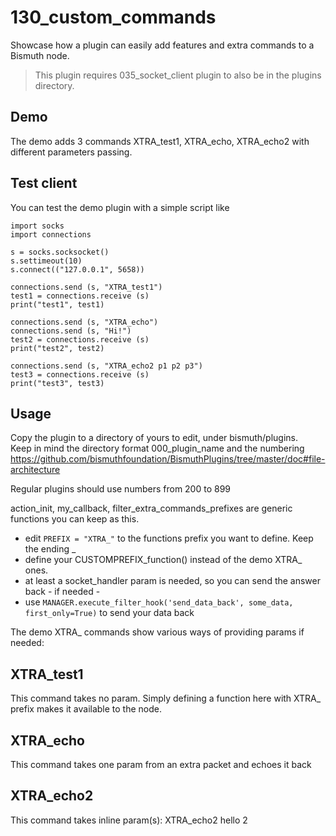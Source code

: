 # 130_custom_commands

Showcase how a plugin can easily add features and extra commands to a Bismuth node.

> This plugin requires 035_socket_client plugin to also be in the plugins directory.

## Demo

The demo adds 3 commands XTRA_test1, XTRA_echo, XTRA_echo2 with different parameters passing.

## Test client

You can test the demo plugin with a simple script like 
```
import socks
import connections

s = socks.socksocket()
s.settimeout(10)
s.connect(("127.0.0.1", 5658))

connections.send (s, "XTRA_test1")
test1 = connections.receive (s)
print("test1", test1)

connections.send (s, "XTRA_echo")
connections.send (s, "Hi!")
test2 = connections.receive (s)
print("test2", test2)

connections.send (s, "XTRA_echo2 p1 p2 p3")
test3 = connections.receive (s)
print("test3", test3)
```

## Usage

Copy the plugin to a directory of yours to edit, under bismuth/plugins.  
Keep in mind the directory format 000_plugin_name and the numbering https://github.com/bismuthfoundation/BismuthPlugins/tree/master/doc#file-architecture

Regular plugins should use numbers from 200 to 899

action_init, my_callback, filter_extra_commands_prefixes are generic functions you can keep as this.

- edit `PREFIX = "XTRA_"` to the functions prefix you want to define. Keep the ending _
- define your CUSTOMPREFIX_function() instead of the demo XTRA_ ones.
- at least a socket_handler param is needed, so you can send the answer back - if needed -
- use `MANAGER.execute_filter_hook('send_data_back', some_data, first_only=True)` to send your data back

The demo XTRA_ commands show various ways of providing params if needed:

## XTRA_test1

This command takes no param. Simply defining a function here with XTRA_ prefix makes it available to the node.

## XTRA_echo

This command takes one param from an extra packet and echoes it back

## XTRA_echo2

This command takes inline param(s): XTRA_echo2 hello 2  

